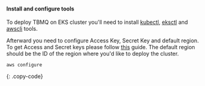 #### Install and configure tools 

To deploy TBMQ on EKS cluster you'll need to install [kubectl](https://kubernetes.io/docs/tasks/tools/), 
 [eksctl](https://docs.aws.amazon.com/eks/latest/userguide/eksctl.html) and 
 [awscli](https://docs.aws.amazon.com/cli/latest/userguide/install-cliv2.html) tools.

Afterward you need to configure Access Key, Secret Key and default region. 
To get Access and Secret keys please follow [this](https://docs.aws.amazon.com/general/latest/gr/aws-sec-cred-types.html) guide.
The default region should be the ID of the region where you'd like to deploy the cluster.

```
aws configure
```
{: .copy-code}
